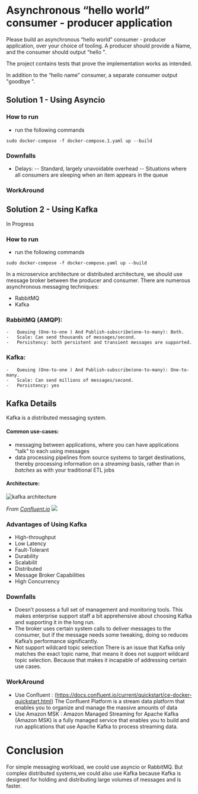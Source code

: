 # Asynchronous “hello world” consumer - producer application
Please build an asynchronous “hello world” consumer - producer application, over your choice of tooling.
A producer should provide a Name, and the consumer should output "hello <NAME>".

The project contains tests that prove the implementation works as intended.

In addition to the “hello name” consumer, a separate consumer output "goodbye <NAME>".

## Solution 1 - Using Asyncio 

### How to run 
- run the following commands
```
sudo docker-compose -f docker-compose.1.yaml up --build
```
### Downfalls
- Delays:
-- Standard, largely unavoidable overhead
-- Situations where all consumers are sleeping when an item appears in the queue
### WorkAround 
## Solution 2 - Using Kafka
In Progress
### How to run 
- run the following commands
```
sudo docker-compose -f docker-compose.yaml up --build
```
In a microservice architecture or distributed architecture, we should use message broker between 
the producer and consumer. 
There are numerous asynchronous messaging techniques:
- RabbitMQ
- Kafka 
### RabbitMQ (AMQP):
    -   Queuing (One-to-one ) And Publish-subscribe(one-to-many): Both.
    -   Scale: Can send thousands of messages/second.
    -   Persistency: both persistent and transient messages are supported.
### Kafka:
    -   Queuing (One-to-one ) And Publish-subscribe(one-to-many): One-to-many.
    -   Scale: Can send millions of messages/second.
    -   Persistency: yes
## Kafka Details
Kafka is a distributed messaging system.
#### Common use-cases: 

- messaging between applications, where you can have applications "talk" to each using messages
- data processing pipelines from source systems to target destinations, thereby processing information on a *streaming* basis, rather than in *batches* as with your traditional ETL jobs
#### Architecture: 
![kafka architecture](https://www.confluent.io/wp-content/uploads/Screenshot-2017-07-19-19.14.28-1024x626.png)

*From [Confluent.io](https://www.confluent.io/blog/apache-kafka-for-service-architectures/)*
![](https://images.ctfassets.net/h6vh38q7qvzk/446ibu2GSQY886sasUwwOm/7864307b92b89afdb572d45fbc307f4a/backend.jpeg)

### Advantages of Using Kafka
- High-throughput
- Low Latency
- Fault-Tolerant
- Durability
- Scalabilit
- Distributed
- Message Broker Capabilities
- High Concurrency

### Downfalls
- Doesn’t possess a full set of management and monitoring tools. This makes enterprise support staff a bit apprehensive about choosing Kafka and supporting it in the long run.
- The broker uses certain system calls to deliver messages to the consumer, but if the message needs some tweaking, doing so reduces Kafka’s performance significantly. 
- Not support wildcard topic selection
There is an issue that Kafka only matches the exact topic name, that means it does not support wildcard topic selection. Because that makes it incapable of addressing certain use cases.
### WorkAround
- Use Confluent : (https://docs.confluent.io/current/quickstart/ce-docker-quickstart.html)
The Confluent Platform is a stream data platform that enables you to organize and manage the massive amounts of data
- Use Amazon MSK : Amazon Managed Streaming for Apache Kafka (Amazon MSK) is a fully managed service that enables you to build and run applications that use Apache Kafka to process streaming data. 
# Conclusion
For simple messaging workload, we could use asyncio or RabbitMQ. But complex distributed systems,we could also use Kafka because Kafka is designed for holding and distributing large volumes of messages and is faster.
